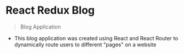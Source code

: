 # React Redux Blog
> Blog Application

- This blog application was created using React and React Router to dynamically route users to different "pages" on a website